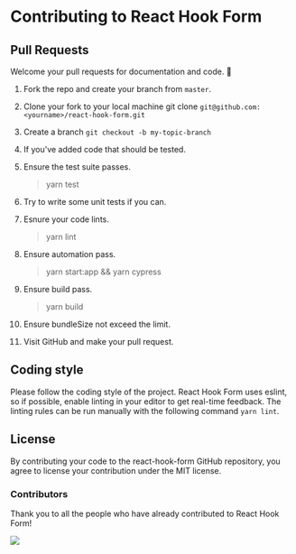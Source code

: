 
# Contributing to React Hook Form

## Pull Requests

Welcome your pull requests for documentation and code. 🙏

1. Fork the repo and create your branch from `master`.
2. Clone your fork to your local machine git clone `git@github.com:<yourname>/react-hook-form.git`
3. Create a branch `git checkout -b my-topic-branch`
4. If you've added code that should be tested.
5. Ensure the test suite passes.

	> yarn test
	
6. Try to write some unit tests if you can.
7. Esnure your code lints.

	> yarn lint
	
8. Ensure automation pass.

	> yarn start:app && yarn cypress
	
9. Ensure build pass.

	> yarn build
	
10. Ensure bundleSize not exceed the limit.
11. Visit GitHub and make your pull request.

## Coding style

Please follow the coding style of the project. React Hook Form uses eslint, so if possible, enable linting in your editor to get real-time feedback. The linting rules can be run manually with the following command `yarn lint`.

## License

By contributing your code to the react-hook-form GitHub repository, you agree to license your contribution under the MIT license.

### Contributors

Thank you to all the people who have already contributed to React Hook Form!

<img src="https://opencollective.com/react-hook-form/contributors.svg?width=950" />
